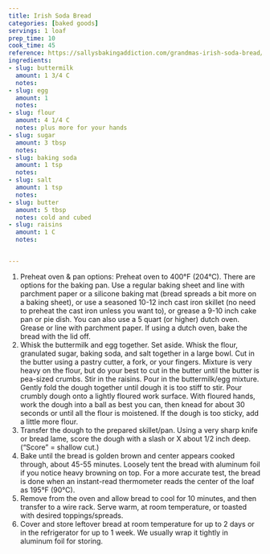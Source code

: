 ```yaml
---
title: Irish Soda Bread
categories: [baked goods]
servings: 1 loaf
prep_time: 10
cook_time: 45
reference: https://sallysbakingaddiction.com/grandmas-irish-soda-bread/#tasty-recipes-67782
ingredients:
- slug: buttermilk
  amount: 1 3/4 C
  notes:
- slug: egg
  amount: 1
  notes:
- slug: flour
  amount: 4 1/4 C
  notes: plus more for your hands
- slug: sugar
  amount: 3 tbsp
  notes:
- slug: baking soda
  amount: 1 tsp
  notes:
- slug: salt
  amount: 1 tsp
  notes:
- slug: butter
  amount: 5 tbsp
  notes: cold and cubed
- slug: raisins
  amount: 1 C
  notes:


---
```




1. Preheat oven & pan options: Preheat oven to 400°F (204°C). There are options for the baking pan. Use a regular baking sheet and line with parchment paper or a silicone baking mat (bread spreads a bit more on a baking sheet), or use a seasoned 10-12 inch cast iron skillet (no need to preheat the cast iron unless you want to), or grease a 9-10 inch cake pan or pie dish. You can also use a 5 quart (or higher) dutch oven. Grease or line with parchment paper. If using a dutch oven, bake the bread with the lid off.
2. Whisk the buttermilk and egg together. Set aside. Whisk the flour, granulated sugar, baking soda, and salt together in a large bowl. Cut in the butter using a pastry cutter, a fork, or your fingers. Mixture is very heavy on the flour, but do your best to cut in the butter until the butter is pea-sized crumbs. Stir in the raisins. Pour in the buttermilk/egg mixture. Gently fold the dough together until dough it is too stiff to stir. Pour crumbly dough onto a lightly floured work surface. With floured hands, work the dough into a ball as best you can, then knead for about 30 seconds or until all the flour is moistened. If the dough is too sticky, add a little more flour.
3. Transfer the dough to the prepared skillet/pan. Using a very sharp knife or bread lame, score the dough with a slash or X about 1/2 inch deep. (“Score” = shallow cut.)
4. Bake until the bread is golden brown and center appears cooked through, about 45-55 minutes. Loosely tent the bread with aluminum foil if you notice heavy browning on top. For a more accurate test, the bread is done when an instant-read thermometer reads the center of the loaf as 195°F (90°C).
5. Remove from the oven and allow bread to cool for 10 minutes, and then transfer to a wire rack. Serve warm, at room temperature, or toasted with desired toppings/spreads.
6. Cover and store leftover bread at room temperature for up to 2 days or in the refrigerator for up to 1 week. We usually wrap it tightly in aluminum foil for storing.

